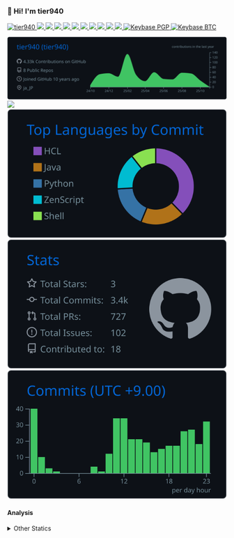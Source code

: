 ### 👋 Hi! I'm tier940

<p align="left"> 
  <a href="https://github.com/tier940/tier940/">
    <img src="https://komarev.com/ghpvc/?username=tier940" alt="tier940" />
  </a>
  <a href="http://twitter.com/tier940">
    <img height="20" src="https://img.shields.io/twitter/follow/tier940?label=Twitter&logo=twitter&style=flat" />
  </a>
  <a href="https://github.com/tier940">
    <img height="20" src="https://img.shields.io/github/followers/tier940?label=follow&logo=github&style=flat" />
  </a>
  <a href="https://www.reddit.com/user/tier940">
    <img height="20" src="https://img.shields.io/reddit/user-karma/combined/tier940?label=Reddit&logo=reddit&style=flat" />
  </a>
  <a href="https://stackoverflow.com/users/17317833/tier940">
    <img height="20" src="https://img.shields.io/stackexchange/stackoverflow/r/17317833?label=StackOverflow&logo=stack-overflow&style=flat" />
  </a>
  <a href="https://zenn.dev/tier940">
    <img height="20" src="https://zenn.badge.nikaera.com/s/tier940/likes" />
  </a>
  <a href="https://zenn.dev/tier940">
    <img height="20" src="https://zenn.badge.nikaera.com/s/tier940/followers" />
  </a>
  <a href="https://zenn.dev/tier940">
    <img height="20" src="https://zenn.badge.nikaera.com/s/tier940/articles" />
  </a>
  <a href="http://qiita.com/tier940">
    <img height="20" src="https://qiita-badge.apiapi.app/s/tier940/posts.svg" />
  </a>
  <a href="http://qiita.com/tier940">
    <img height="20" src="https://qiita-badge.apiapi.app/s/tier940/contributions.svg" />
  </a>
  <a href="https://github.com/tier940/tier940/">
    <img height="20" src="https://github.com/tier940/tier940/actions/workflows/main.yml/badge.svg" />
  </a>
  <a href="https://keybase.io/tier940">
    <img alt="Keybase PGP" src="https://img.shields.io/keybase/pgp/tier940">
  </a>
  <a href="https://keybase.io/tier940">
    <img alt="Keybase BTC" src="https://img.shields.io/keybase/btc/tier940">
  </a>
</p>

[![](https://raw.githubusercontent.com/tier940/tier940/main/profile-summary-card-output/github_dark/0-profile-details.svg)](https://github.com/vn7n24fzkq/github-profile-summary-cards)
[![](https://raw.githubusercontent.com/tier940/tier940/main/profile-summary-card-output/github_dark/1-repos-per-language.svg)](https://github.com/vn7n24fzkq/github-profile-summary-cards) [![](https://raw.githubusercontent.com/tier940/tier940/main/profile-summary-card-output/github_dark/2-most-commit-language.svg)](https://github.com/vn7n24fzkq/github-profile-summary-cards)
[![](https://raw.githubusercontent.com/tier940/tier940/main/profile-summary-card-output/github_dark/3-stats.svg)](https://github.com/vn7n24fzkq/github-profile-summary-cards) [![](https://raw.githubusercontent.com/tier940/tier940/main/profile-summary-card-output/github_dark/4-productive-time.svg)](https://github.com/vn7n24fzkq/github-profile-summary-cards)


#### Analysis
<!-- <img height="150" src="https://github.com/tier940/tier940/blob/master/images/stat.svg" alt="Alternative Text"/> -->

<details>
  <summary>Other Statics</summary>
  <!--START_SECTION:waka-->
![Code Time](http://img.shields.io/badge/Code%20Time-4%2C200%20hrs%2053%20mins-blue)

**🐱 My GitHub Data** 

> 📦 32.9 kB Used in GitHub's Storage 
 > 
> 💼 Opted to Hire
 > 
> 📜 8 Public Repositories 
 > 
> 🔑 4 Private Repositories 
 > 
**I'm an Early 🐤** 

```text
🌞 Morning                156 commits         ██████░░░░░░░░░░░░░░░░░░░   22.91 % 
🌆 Daytime                284 commits         ██████████░░░░░░░░░░░░░░░   41.70 % 
🌃 Evening                188 commits         ███████░░░░░░░░░░░░░░░░░░   27.61 % 
🌙 Night                  53 commits          ██░░░░░░░░░░░░░░░░░░░░░░░   07.78 % 
```
📅 **I'm Most Productive on Friday** 

```text
Monday                   53 commits          ██░░░░░░░░░░░░░░░░░░░░░░░   07.78 % 
Tuesday                  83 commits          ███░░░░░░░░░░░░░░░░░░░░░░   12.19 % 
Wednesday                98 commits          ████░░░░░░░░░░░░░░░░░░░░░   14.39 % 
Thursday                 37 commits          █░░░░░░░░░░░░░░░░░░░░░░░░   05.43 % 
Friday                   197 commits         ███████░░░░░░░░░░░░░░░░░░   28.93 % 
Saturday                 66 commits          ██░░░░░░░░░░░░░░░░░░░░░░░   09.69 % 
Sunday                   147 commits         █████░░░░░░░░░░░░░░░░░░░░   21.59 % 
```


📊 **This Week I Spent My Time On** 

```text
🕑︎ Time Zone: Asia/Tokyo

💬 Programming Languages: 
Other                    26 hrs 42 mins      ████████████████████░░░░░   79.74 % 
Java                     5 hrs 10 mins       ████░░░░░░░░░░░░░░░░░░░░░   15.44 % 
Markdown                 32 mins             ░░░░░░░░░░░░░░░░░░░░░░░░░   01.60 % 
INI                      30 mins             ░░░░░░░░░░░░░░░░░░░░░░░░░   01.52 % 
Properties               11 mins             ░░░░░░░░░░░░░░░░░░░░░░░░░   00.57 % 

🔥 Editors: 
Edge                     24 hrs 45 mins      ██████████████████░░░░░░░   73.88 % 
IntelliJ IDEA            5 hrs 30 mins       ████░░░░░░░░░░░░░░░░░░░░░   16.42 % 
Chrome                   1 hr 55 mins        █░░░░░░░░░░░░░░░░░░░░░░░░   05.75 % 
VS Code                  1 hr 19 mins        █░░░░░░░░░░░░░░░░░░░░░░░░   03.94 % 

💻 Operating System: 
Windows                  30 hrs 41 mins      ███████████████████████░░   91.60 % 
Unknown OS               1 hr 55 mins        █░░░░░░░░░░░░░░░░░░░░░░░░   05.75 % 
Mac                      53 mins             █░░░░░░░░░░░░░░░░░░░░░░░░   02.65 % 
```

**I Mostly Code in Java** 

```text
Java                     13 repos            ████████████░░░░░░░░░░░░░   48.15 % 
ZenScript                2 repos             ██░░░░░░░░░░░░░░░░░░░░░░░   07.41 % 
Python                   1 repo              █░░░░░░░░░░░░░░░░░░░░░░░░   03.70 % 
HTML                     1 repo              █░░░░░░░░░░░░░░░░░░░░░░░░   03.70 % 
Dockerfile               1 repo              █░░░░░░░░░░░░░░░░░░░░░░░░   03.70 % 
```



**Timeline**

![Lines of Code chart](https://raw.githubusercontent.com/tier940/tier940/main/assets/bar_graph.png)


 Last Updated on 28/07/2024 00:42:43 UTC
<!--END_SECTION:waka-->
</details>
